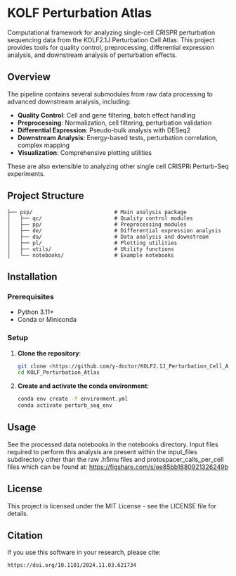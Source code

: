 # KOLF Perturbation Atlas

Computational framework for analyzing single-cell CRISPR perturbation sequencing data from the KOLF2.1J Perturbation Cell Atlas. This project provides tools for quality control, preprocessing, differential expression analysis, and downstream analysis of perturbation effects.

## Overview

The pipeline contains several submodules from raw data processing to advanced downstream analysis, including:

- **Quality Control**: Cell and gene filtering, batch effect handling
- **Preprocessing**: Normalization, cell filtering, perturbation validation
- **Differential Expression**: Pseudo-bulk analysis with DESeq2
- **Downstream Analysis**: Energy-based tests, perturbation correlation, complex mapping
- **Visualization**: Comprehensive plotting utilities

These are also extensible to analyzing other single cell CRISPRi Perturb-Seq experiments. 

## Project Structure

```
├── psp/                          # Main analysis package
│   ├── qc/                       # Quality control modules
│   ├── pp/                       # Preprocessing modules
│   ├── de/                       # Differential expression analysis
│   ├── da/                       # Data analysis and downstream 
│   ├── pl/                       # Plotting utilities
│   ├── utils/                    # Utility functions
│   └── notebooks/                # Example notebooks
```

## Installation

### Prerequisites

- Python 3.11+
- Conda or Miniconda

### Setup

1. **Clone the repository**:
   ```bash
   git clone <https://github.com/y-doctor/KOLF2.1J_Perturbation_Cell_Atlas.git>
   cd KOLF_Perturbation_Atlas
   ```

2. **Create and activate the conda environment**:
   ```bash
   conda env create -f environment.yml
   conda activate perturb_seq_env
   ```

## Usage

See the processed data notebooks in the notebooks directory. Input files required to perform this analysis are present within the input_files subdirectory other than the raw .h5mu files and protospacer_calls_per_cell files which can be found at: https://figshare.com/s/ee85bb1880921326249b

## License

This project is licensed under the MIT License - see the LICENSE file for details.

## Citation

If you use this software in your research, please cite:

```
https://doi.org/10.1101/2024.11.03.621734
```
